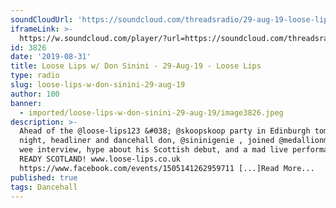 ```yaml
---
soundCloudUrl: 'https://soundcloud.com/threadsradio/29-aug-19-loose-lips-w-don-sinini'
iframeLink: >-
  https://w.soundcloud.com/player/?url=https://soundcloud.com/threadsradio/29-aug-19-loose-lips-w-don-sinini&color=00aabb&auto_play=false&hide_related=false&show_comments=true&show_user=true&show_reposts=false
id: 3826
date: '2019-08-31'
title: Loose Lips w/ Don Sinini - 29-Aug-19 - Loose Lips
type: radio
slug: loose-lips-w-don-sinini-29-aug-19
author: 100
banner:
  - imported/loose-lips-w-don-sinini-29-aug-19/image3826.jpeg
description: >-
  Ahead of the @loose-lips123 &#038; @skoopskoop party in Edinburgh tomorrow
  night, headliner and dancehall don, @sininigenie , joined @medallionman for a
  wee interview, hype about his Scottish debut, and a mad live performance! GET
  READY SCOTLAND! www.loose-lips.co.uk
  https://www.facebook.com/events/1505141262959711 [...]Read More...
published: true
tags: Dancehall
---
```

